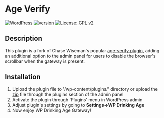 
# Age Verify
[![WordPress](https://img.shields.io/wordpress/v/akismet.svg)](https://wordpress.org/download/)
 [![version](https://img.shields.io/badge/stable-v0.1.0-4A8F80.svg)](https://wordpress.org/plugins/wp-drinking-age/)
 [![License: GPL v2](https://img.shields.io/badge/License-GPL%20v2-blue.svg)](https://www.gnu.org/licenses/gpl-2.0.html)
 

## Description
This plugin is a fork of Chase Wiseman's popular [age-verify plugin](https://github.com/ChaseWiseman/age-verify), adding an additional option to the admin panel for users to disable the browser's scrollbar when the gateway is present.


## Installation
 1. Upload the plugin file to '/wp-content/plugins/' directory or upload the [zip](https://github.com/d0n601/WP-Drinking-Age/archive/master.zip) file through the plugins section of the admin panel
 2. Activate the plugin through 'Plugins' menu in WordPress admin
 3. Adjust plugin's settings by going to  **Settings->WP Drinking Age**
 4. Now enjoy WP Drinking Age Gateway!

